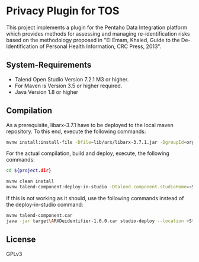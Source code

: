 Privacy Plugin for TOS
====

This project implements a plugin for the Pentaho Data Integration platform which provides methods for assessing and managing re-identification risks based on the methodology proposed in "El Emam, Khaled, Guide to the De-Identification of Personal Health Information, CRC Press, 2013".

System-Requirements
------
* Talend Open Studio Version 7.2.1 M3 or higher.
* For Maven is Version 3.5 or higher required.
* Java Version 1.8 or higher

Compilation
------
As a prerequisite, libarx-3.7.1 have to be deployed to the local maven repository. To this end, execute the following commands:

```bash
mvnw install:install-file -Dfile=lib/arx/libarx-3.7.1.jar -DgroupId=org.deidentifier.arx -DartifactId=libarx -Dversion=3.7.1 -Dpackaging=jar
```

For the actual compilation, build and deploy, execute, the following commands:
```bash
cd ${project.dir}
```

```bash
mvnw clean install
mvnw talend-component:deploy-in-studio -Dtalend.component.studioHome=<Studio-Home>
```

If this is not working as it should, use the following commands instead of the deploy-in-studio command:

```bash
mvnw talend-component.car
java -jar target\ARXDeidentifier-1.0.0.car studio-deploy --location <Studio Location>
```

License
------

GPLv3